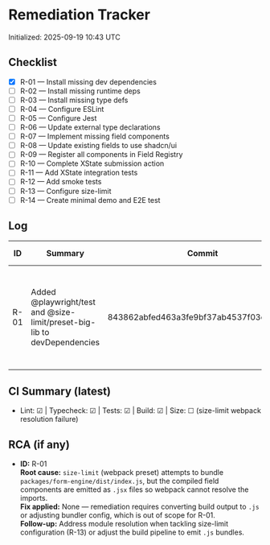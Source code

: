 # Remediation Tracker

Initialized: 2025-09-19 10:43 UTC

## Checklist
- [x] R-01 — Install missing dev dependencies
- [ ] R-02 — Install missing runtime deps
- [ ] R-03 — Install missing type defs
- [ ] R-04 — Configure ESLint
- [ ] R-05 — Configure Jest
- [ ] R-06 — Update external type declarations
- [ ] R-07 — Implement missing field components
- [ ] R-08 — Update existing fields to use shadcn/ui
- [ ] R-09 — Register all components in Field Registry
- [ ] R-10 — Complete XState submission action
- [ ] R-11 — Add XState integration tests
- [ ] R-12 — Add smoke tests
- [ ] R-13 — Configure size-limit
- [ ] R-14 — Create minimal demo and E2E test

## Log
| ID   | Summary | Commit | CI Run | Notes |
|------|---------|--------|--------|-------|
| R-01 | Added @playwright/test and @size-limit/preset-big-lib to devDependencies | 843862abfed463a3fe9bf37ab4537f03ccdf9ee8 | local | Size check fails (webpack can't resolve .jsx outputs in dist); see RCA |

## CI Summary (latest)
- Lint: ☑ | Typecheck: ☑ | Tests: ☑ | Build: ☑ | Size: ☐ (size-limit webpack resolution failure)

## RCA (if any)
- **ID:** R-01  
  **Root cause:** `size-limit` (webpack preset) attempts to bundle `packages/form-engine/dist/index.js`, but the compiled field components are emitted as `.jsx` files so webpack cannot resolve the imports.  
  **Fix applied:** None — remediation requires converting build output to `.js` or adjusting bundler config, which is out of scope for R-01.  
  **Follow-up:** Address module resolution when tackling size-limit configuration (R-13) or adjust the build pipeline to emit `.js` bundles.
